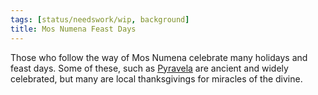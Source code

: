 ```yaml
---
tags: [status/needswork/wip, background]
title: Mos Numena Feast Days
---
```


Those who follow the way of Mos Numena celebrate many holidays and feast days. Some of these, such as [Pyravela](<./pyravela.md>) are ancient and widely celebrated, but many are local thanksgivings for miracles of the divine. 



